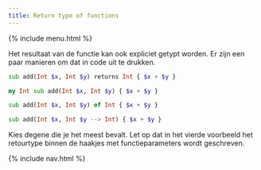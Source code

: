```yaml
---
title: Return type of functions
---
```


{% include menu.html %}

Het resultaat van de functie kan ook expliciet getypt worden. Er zijn een paar manieren om dat in code uit te drukken.

```raku
sub add(Int $x, Int $y) returns Int { $x + $y }

my Int sub add(Int $x, Int $y) { $x + $y }

sub add(Int $x, Int $y) of Int { $x + $y }

sub add(Int $x, Int $y --> Int) { $x + $y }
```

Kies degene die je het meest bevalt. Let op dat in het vierde voorbeeld het retourtype binnen de haakjes met functieparameters wordt geschreven.

{% include nav.html %}